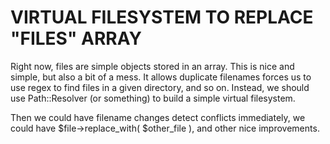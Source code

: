 
# VIRTUAL FILESYSTEM TO REPLACE "FILES" ARRAY

Right now, files are simple objects stored in an array.  This is nice and
simple, but also a bit of a mess.  It allows duplicate filenames forces us to
use regex to find files in a given directory, and so on.  Instead, we should
use Path::Resolver (or something) to build a simple virtual filesystem.

Then we could have filename changes detect conflicts immediately, we could have
$file->replace_with( $other_file ), and other nice improvements.
